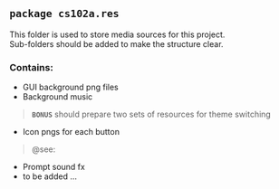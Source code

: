 `package cs102a.res`
---
This folder is used to store media sources for this project.  
Sub-folders should be added to make the structure clear.

### Contains:
- GUI background png files
- Background music
> **`BONUS`** should prepare two sets of resources for theme switching

- Icon pngs for each button
> @see:
- Prompt sound fx
- to be added ...